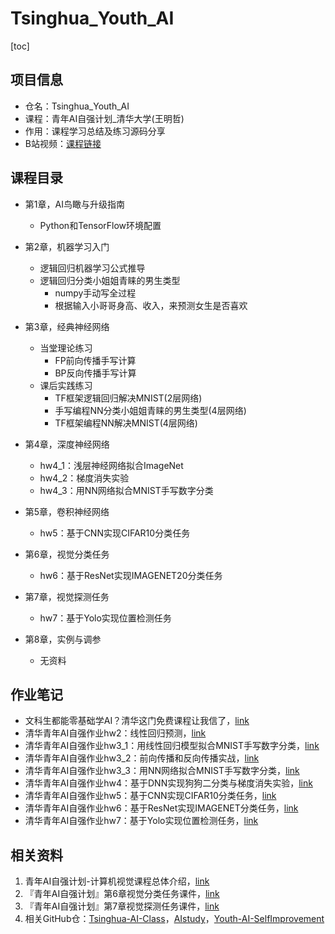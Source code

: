 # Tsinghua_Youth_AI

[toc]

## 项目信息

- 仓名：Tsinghua_Youth_AI
- 课程：青年AI自强计划_清华大学(王明哲)
- 作用：课程学习总结及练习源码分享
- B站视频：[课程链接](https://www.bilibili.com/video/BV1Bb411L7jT/)

## 课程目录

- 第1章，AI鸟瞰与升级指南
    - Python和TensorFlow环境配置
- 第2章，机器学习入门
    - 逻辑回归机器学习公式推导
    - 逻辑回归分类小姐姐青睐的男生类型
        - numpy手动写全过程
        - 根据输入小哥哥身高、收入，来预测女生是否喜欢
- 第3章，经典神经网络
    - 当堂理论练习
        - FP前向传播手写计算
        - BP反向传播手写计算
    - 课后实践练习
        - TF框架逻辑回归解决MNIST(2层网络)
        - 手写编程NN分类小姐姐青睐的男生类型(4层网络)
        - TF框架编程NN解决MNIST(4层网络)
- 第4章，深度神经网络
    - hw4_1：浅层神经网络拟合ImageNet
    - hw4_2：梯度消失实验
    - hw4_3：用NN网络拟合MNIST手写数字分类
- 第5章，卷积神经网络
    - hw5：基于CNN实现CIFAR10分类任务
- 第6章，视觉分类任务
    - hw6：基于ResNet实现IMAGENET20分类任务
- 第7章，视觉探测任务
    - hw7：基于Yolo实现位置检测任务

- 第8章，实例与调参
    - 无资料


## 作业笔记

- 文科生都能零基础学AI？清华这门免费课程让我信了，[link](https://blog.csdn.net/qq_17256689/article/details/123290351)
- 清华青年AI自强作业hw2：线性回归预测，[link](https://blog.csdn.net/qq_17256689/article/details/124435599)
- 清华青年AI自强作业hw3_1：用线性回归模型拟合MNIST手写数字分类，[link](https://blog.csdn.net/qq_17256689/article/details/131280024)
- 清华青年AI自强作业hw3_2：前向传播和反向传播实战，[link](https://blog.csdn.net/qq_17256689/article/details/124435599)
- 清华青年AI自强作业hw3_3：用NN网络拟合MNIST手写数字分类，[link](https://blog.csdn.net/qq_17256689/article/details/131280109)
- 清华青年AI自强作业hw4：基于DNN实现狗狗二分类与梯度消失实验，[link](https://blog.csdn.net/qq_17256689/article/details/131424142)
- 清华青年AI自强作业hw5：基于CNN实现CIFAR10分类任务，[link]( https://blog.csdn.net/qq_17256689/article/details/131501974)
- 清华青年AI自强作业hw6：基于ResNet实现IMAGENET分类任务，[link](https://blog.csdn.net/qq_17256689/article/details/131605796)
- 清华青年AI自强作业hw7：基于Yolo实现位置检测任务，[link](https://blog.csdn.net/qq_17256689/article/details/131736958)

## 相关资料

1. 青年AI自强计划-计算机视觉课程总体介绍，[link](https://www.itmsf.com/thread-1332-1-1.html)
1. 『青年AI自强计划』第6章视觉分类任务课件，[link](https://blog.csdn.net/abc13526222160/article/details/88823566)
1. 『青年AI自强计划』第7章视觉探测任务课件，[link](https://blog.csdn.net/abc13526222160/article/details/88839961)
1. 相关GitHub仓：[Tsinghua-AI-Class](https://github.com/stsaten6/Tsinghua-AI-Class)，[AIstudy](https://github.com/yywwann/AIstudy)，[Youth-AI-SelfImprovement](https://github.com/knowmefly/Youth-AI-SelfImprovement)





